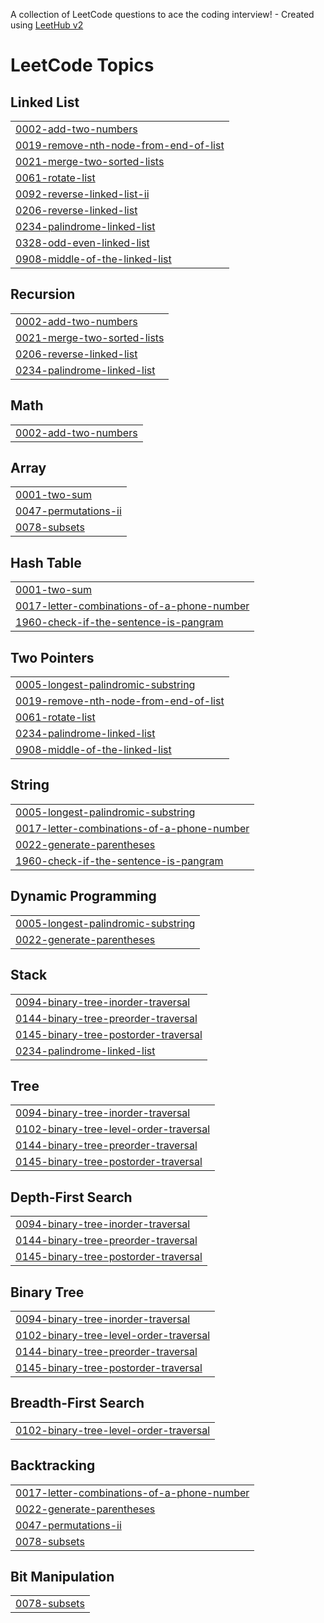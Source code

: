 A collection of LeetCode questions to ace the coding interview! - Created using [LeetHub v2](https://github.com/arunbhardwaj/LeetHub-2.0)
<!---LeetCode Topics Start-->
# LeetCode Topics
## Linked List
|  |
| ------- |
| [0002-add-two-numbers](https://github.com/Prabha-G/Leetcode/tree/master/0002-add-two-numbers) |
| [0019-remove-nth-node-from-end-of-list](https://github.com/Prabha-G/Leetcode/tree/master/0019-remove-nth-node-from-end-of-list) |
| [0021-merge-two-sorted-lists](https://github.com/Prabha-G/Leetcode/tree/master/0021-merge-two-sorted-lists) |
| [0061-rotate-list](https://github.com/Prabha-G/Leetcode/tree/master/0061-rotate-list) |
| [0092-reverse-linked-list-ii](https://github.com/Prabha-G/Leetcode/tree/master/0092-reverse-linked-list-ii) |
| [0206-reverse-linked-list](https://github.com/Prabha-G/Leetcode/tree/master/0206-reverse-linked-list) |
| [0234-palindrome-linked-list](https://github.com/Prabha-G/Leetcode/tree/master/0234-palindrome-linked-list) |
| [0328-odd-even-linked-list](https://github.com/Prabha-G/Leetcode/tree/master/0328-odd-even-linked-list) |
| [0908-middle-of-the-linked-list](https://github.com/Prabha-G/Leetcode/tree/master/0908-middle-of-the-linked-list) |
## Recursion
|  |
| ------- |
| [0002-add-two-numbers](https://github.com/Prabha-G/Leetcode/tree/master/0002-add-two-numbers) |
| [0021-merge-two-sorted-lists](https://github.com/Prabha-G/Leetcode/tree/master/0021-merge-two-sorted-lists) |
| [0206-reverse-linked-list](https://github.com/Prabha-G/Leetcode/tree/master/0206-reverse-linked-list) |
| [0234-palindrome-linked-list](https://github.com/Prabha-G/Leetcode/tree/master/0234-palindrome-linked-list) |
## Math
|  |
| ------- |
| [0002-add-two-numbers](https://github.com/Prabha-G/Leetcode/tree/master/0002-add-two-numbers) |
## Array
|  |
| ------- |
| [0001-two-sum](https://github.com/Prabha-G/Leetcode/tree/master/0001-two-sum) |
| [0047-permutations-ii](https://github.com/Prabha-G/Leetcode/tree/master/0047-permutations-ii) |
| [0078-subsets](https://github.com/Prabha-G/Leetcode/tree/master/0078-subsets) |
## Hash Table
|  |
| ------- |
| [0001-two-sum](https://github.com/Prabha-G/Leetcode/tree/master/0001-two-sum) |
| [0017-letter-combinations-of-a-phone-number](https://github.com/Prabha-G/Leetcode/tree/master/0017-letter-combinations-of-a-phone-number) |
| [1960-check-if-the-sentence-is-pangram](https://github.com/Prabha-G/Leetcode/tree/master/1960-check-if-the-sentence-is-pangram) |
## Two Pointers
|  |
| ------- |
| [0005-longest-palindromic-substring](https://github.com/Prabha-G/Leetcode/tree/master/0005-longest-palindromic-substring) |
| [0019-remove-nth-node-from-end-of-list](https://github.com/Prabha-G/Leetcode/tree/master/0019-remove-nth-node-from-end-of-list) |
| [0061-rotate-list](https://github.com/Prabha-G/Leetcode/tree/master/0061-rotate-list) |
| [0234-palindrome-linked-list](https://github.com/Prabha-G/Leetcode/tree/master/0234-palindrome-linked-list) |
| [0908-middle-of-the-linked-list](https://github.com/Prabha-G/Leetcode/tree/master/0908-middle-of-the-linked-list) |
## String
|  |
| ------- |
| [0005-longest-palindromic-substring](https://github.com/Prabha-G/Leetcode/tree/master/0005-longest-palindromic-substring) |
| [0017-letter-combinations-of-a-phone-number](https://github.com/Prabha-G/Leetcode/tree/master/0017-letter-combinations-of-a-phone-number) |
| [0022-generate-parentheses](https://github.com/Prabha-G/Leetcode/tree/master/0022-generate-parentheses) |
| [1960-check-if-the-sentence-is-pangram](https://github.com/Prabha-G/Leetcode/tree/master/1960-check-if-the-sentence-is-pangram) |
## Dynamic Programming
|  |
| ------- |
| [0005-longest-palindromic-substring](https://github.com/Prabha-G/Leetcode/tree/master/0005-longest-palindromic-substring) |
| [0022-generate-parentheses](https://github.com/Prabha-G/Leetcode/tree/master/0022-generate-parentheses) |
## Stack
|  |
| ------- |
| [0094-binary-tree-inorder-traversal](https://github.com/Prabha-G/Leetcode/tree/master/0094-binary-tree-inorder-traversal) |
| [0144-binary-tree-preorder-traversal](https://github.com/Prabha-G/Leetcode/tree/master/0144-binary-tree-preorder-traversal) |
| [0145-binary-tree-postorder-traversal](https://github.com/Prabha-G/Leetcode/tree/master/0145-binary-tree-postorder-traversal) |
| [0234-palindrome-linked-list](https://github.com/Prabha-G/Leetcode/tree/master/0234-palindrome-linked-list) |
## Tree
|  |
| ------- |
| [0094-binary-tree-inorder-traversal](https://github.com/Prabha-G/Leetcode/tree/master/0094-binary-tree-inorder-traversal) |
| [0102-binary-tree-level-order-traversal](https://github.com/Prabha-G/Leetcode/tree/master/0102-binary-tree-level-order-traversal) |
| [0144-binary-tree-preorder-traversal](https://github.com/Prabha-G/Leetcode/tree/master/0144-binary-tree-preorder-traversal) |
| [0145-binary-tree-postorder-traversal](https://github.com/Prabha-G/Leetcode/tree/master/0145-binary-tree-postorder-traversal) |
## Depth-First Search
|  |
| ------- |
| [0094-binary-tree-inorder-traversal](https://github.com/Prabha-G/Leetcode/tree/master/0094-binary-tree-inorder-traversal) |
| [0144-binary-tree-preorder-traversal](https://github.com/Prabha-G/Leetcode/tree/master/0144-binary-tree-preorder-traversal) |
| [0145-binary-tree-postorder-traversal](https://github.com/Prabha-G/Leetcode/tree/master/0145-binary-tree-postorder-traversal) |
## Binary Tree
|  |
| ------- |
| [0094-binary-tree-inorder-traversal](https://github.com/Prabha-G/Leetcode/tree/master/0094-binary-tree-inorder-traversal) |
| [0102-binary-tree-level-order-traversal](https://github.com/Prabha-G/Leetcode/tree/master/0102-binary-tree-level-order-traversal) |
| [0144-binary-tree-preorder-traversal](https://github.com/Prabha-G/Leetcode/tree/master/0144-binary-tree-preorder-traversal) |
| [0145-binary-tree-postorder-traversal](https://github.com/Prabha-G/Leetcode/tree/master/0145-binary-tree-postorder-traversal) |
## Breadth-First Search
|  |
| ------- |
| [0102-binary-tree-level-order-traversal](https://github.com/Prabha-G/Leetcode/tree/master/0102-binary-tree-level-order-traversal) |
## Backtracking
|  |
| ------- |
| [0017-letter-combinations-of-a-phone-number](https://github.com/Prabha-G/Leetcode/tree/master/0017-letter-combinations-of-a-phone-number) |
| [0022-generate-parentheses](https://github.com/Prabha-G/Leetcode/tree/master/0022-generate-parentheses) |
| [0047-permutations-ii](https://github.com/Prabha-G/Leetcode/tree/master/0047-permutations-ii) |
| [0078-subsets](https://github.com/Prabha-G/Leetcode/tree/master/0078-subsets) |
## Bit Manipulation
|  |
| ------- |
| [0078-subsets](https://github.com/Prabha-G/Leetcode/tree/master/0078-subsets) |
<!---LeetCode Topics End-->